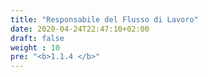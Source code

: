 ```yaml
---
title: "Responsabile del Flusso di Lavoro"
date: 2020-04-24T22:47:10+02:00
draft: false
weight : 10
pre: "<b>1.1.4 </b>"
---
```

